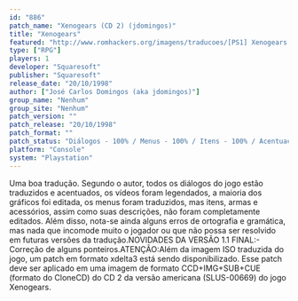 ```yaml
---
id: "886"
patch_name: "Xenogears (CD 2) (jdomingos)"
title: "Xenogears"
featured: "http://www.romhackers.org/imagens/traducoes/[PS1] Xenogears - jdomingos - 1.jpg"
type: ["RPG"]
players: 1
developer: "Squaresoft"
publisher: "Squaresoft"
release_date: "20/10/1998"
author: ["José Carlos Domingos (aka jdomingos)"]
group_name: "Nenhum"
group_site: "Nenhum"
patch_version: ""
patch_release: "20/10/1998"
patch_format: ""
patch_status: "Diálogos - 100% / Menus - 100% / Itens - 100% / Acentuação - 100% / Vídeos - 100% / Gráficos - ???"
platform: "Console"
system: "Playstation"
---
```


Uma boa tradução. Segundo o autor, todos os diálogos do jogo estão traduzidos e acentuados, os vídeos foram legendados, a maioria dos gráficos foi editada, os menus foram traduzidos, mas itens, armas e acessórios, assim como suas descrições, não foram completamente editados. Além disso, nota-se ainda alguns erros de ortografia e gramática, mas nada que incomode muito o jogador ou que não possa ser resolvido em futuras versões da tradução.NOVIDADES DA VERSÃO 1.1 FINAL:- Correção de alguns ponteiros.ATENÇÃO:Além da imagem ISO traduzida do jogo, um patch em formato xdelta3 está sendo disponibilizado. Esse patch deve ser aplicado em uma imagem de formato CCD+IMG+SUB+CUE (formato do CloneCD) do CD 2 da versão americana (SLUS-00669) do jogo Xenogears.